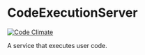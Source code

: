 CodeExecutionServer
===================
[![Code Climate](https://codeclimate.com/github/dininski/CodeExecutionServer.png)](https://codeclimate.com/github/dininski/CodeExecutionServer)

A service that executes user code.
